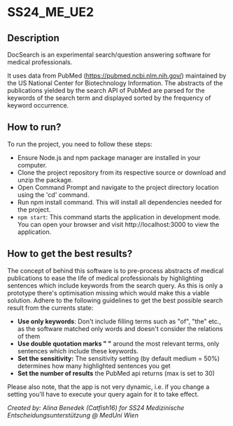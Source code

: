 # SS24_ME_UE2

## Description

DocSearch is an experimental search/question answering software for medical professionals.

It uses data from PubMed (https://pubmed.ncbi.nlm.nih.gov/) 
maintained by the US National Center for Biotechnology Information. 
The abstracts of the publications yielded by the search API of PubMed
are parsed for the keywords of the search term and displayed sorted by the frequency of keyword occurrence. 

## How to run?

To run the project, you need to follow these steps:
* Ensure Node.js and npm package manager are installed in your computer.
* Clone the project repository from its respective source or download and unzip the package.
* Open Command Prompt and navigate to the project directory location using the 'cd' command.
* Run npm install command. This will install all dependencies needed for the project.
* `npm start`: This command starts the application in development mode. You can open your browser and visit http://localhost:3000 to view the application.

## How to get the best results?

The concept of behind this software is  to pre-process 
abstracts of medical publications to ease the life of medical professionals
by highlighting sentences which include keywords from the search query.
As this is only a prototype there's optimisation missing which would make this a viable solution. 
Adhere to the following guidelines to get the best possible search result from the currents state:

* **Use only keywords**: Don't include filling terms such as "of", "the" etc., as the software matched only words and doesn't consider the relations of them
* **Use double quotation marks " "** around the most relevant terms, only sentences which include these keywords.
* **Set the sensitivity:** The sensitivity setting (by default medium = 50%) determines how many highlighted sentences you get
* **Set the number of results** the PubMed api returns (max is set to 30)

Please also note, that the app is not very dynamic, i.e. if you change a setting you'll have to execute your query again for it to take effect.

_Created by:
Alina Benedek (Catfish16) for SS24 Medizinische Entscheidungsunterstützung @ MedUni Wien_ 
